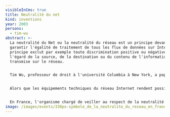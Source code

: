 ```yaml
---
visibleInCms: true
title: Neutralité du net
kind: inventions
year: 2003
persons:
  - tim-wu
abstract: >-
  La neutralité du Net ou la neutralité du réseau est un principe devant
  garantir l'égalité de traitement de tous les flux de données sur Internet. Ce
  principe exclut par exemple toute discrimination positive ou négative à
  l'égard de la source, de la destination ou du contenu de l'information
  transmise sur le réseau.


  Tim Wu, professeur de droit à l'université Columbia à New York, a popularisé le concept de neutralité de la Toile (net neutrality) dans un article paru en 2003 et intitulé Network Neutrality, Broadband Discrimination1.


  Alors que les équipements techniques du réseau Internet rendent possible depuis les années 2000 une gestion sélective, voire discriminatoire, du trafic, d'importants débats politiques ont lieu depuis le début de la décennie 2010 pour décider si ce principe doit être garanti par la législation.


  En France, l'organisme chargé de veiller au respect de la neutralité du réseau est l'Autorité de régulation des communications électroniques et des postes (Arcep).
image: /images/events/330px-symbole_de_la_neutralite_du_reseau_en_francais.svg.png
---
```

